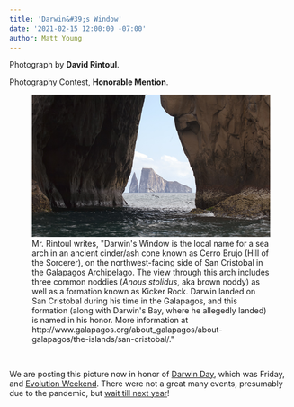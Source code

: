 ```yaml
---
title: 'Darwin&#39;s Window'
date: '2021-02-15 12:00:00 -07:00'
author: Matt Young
---
```


Photograph by **David Rintoul**.

Photography Contest, **Honorable Mention**.

<figure>
<img src="/uploads/2021/Rintoul.darwins_window_4976.jpg" alt="Darwin's Window"/>
  <figcaption>Mr. Rintoul writes, "Darwin's Window is the local name for a sea arch in an ancient cinder/ash cone known as Cerro Brujo (Hill of the Sorcerer), on the northwest-facing side of San Cristobal in the Galapagos Archipelago. The view through this arch includes three common noddies (<i>Anous stolidus</i>, aka brown noddy) as well as a formation known as Kicker Rock. Darwin landed on San Cristobal during his time in the Galapagos, and this formation (along with Darwin's Bay, where he allegedly landed) is named in his honor. More information at http://www.galapagos.org/about_galapagos/about-galapagos/the-islands/san-cristobal/."
</figcaption>
</figure><br/>

We are posting this picture now in honor of <a href="https://darwinday.org/events/?action=tribe_list&tribe_paged=1&tribe_event_display=list&tribe-bar-date=2021-02-01">Darwin Day</a>, which was Friday, and <a href="http://theclergyletterproject.org/rel_evolution_weekend_2021.html">Evolution Weekend</a>. There were not a great many events, presumably due to the pandemic, but <a href="https://darwinday.org/events/?action=tribe_list&tribe_paged=1&tribe_event_display=list&tribe-bar-date=2022-02-01">wait till next year</a>!


